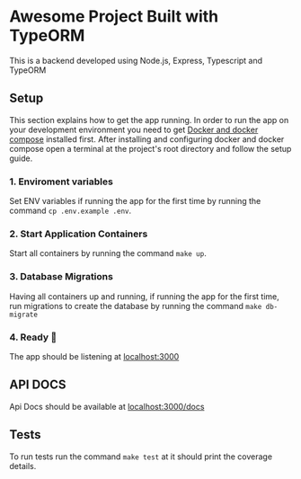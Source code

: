 # Awesome Project Built with TypeORM

This is a backend developed using Node.js, Express, Typescript and TypeORM

## Setup

This section explains how to get the app running. In order to run the app on your development environment you need to get [Docker and docker compose](https://docs.docker.com/get-docker/) installed first.
After installing and configuring docker and docker compose open a terminal at the project's root directory and follow the setup guide.

### 1. Enviroment variables
Set ENV variables if running the app for the first time by running the command `cp .env.example .env`.

### 2. Start Application Containers
Start all containers by running the command `make up`.

### 3. Database Migrations
Having all containers up and running, if running the app for the first time, run migrations to create the database by running the command `make db-migrate`

### 4. Ready 🚀
The app should be listening at [localhost:3000](http://localhost:3000)

## API DOCS

Api Docs should be available at [localhost:3000/docs](http://localhost:3000/docs)

## Tests

To run tests run the command `make test` at it should print the coverage details.



